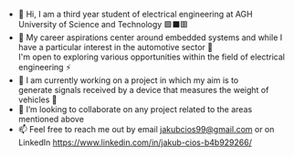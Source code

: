 - 👋 Hi, I am a third year student of electrical engineering at AGH University of Science and Technology 🟩⬛🟥
- 👀 My career aspirations center around embedded systems
and while I have a particular interest in the automotive sector 🚗 <br>
I'm open to exploring various opportunities within the field of electrical engineering ⚡
- 🌱 I am currently working on a project in which my aim is to <br> generate signals  received by a device that measures the weight of vehicles 🚛
- 💞️ I’m looking to collaborate on any project related to the areas mentioned above
- 📫 Feel free to reach me out by email jakubcios99@gmail.com or on LinkedIn https://www.linkedin.com/in/jakub-cios-b4b929266/

<!---
JackobPunch/JackobPunch is a ✨ special ✨ repository because its `README.md` (this file) appears on your GitHub profile.
You can click the Preview link to take a look at your changes.
--->
